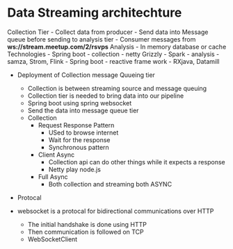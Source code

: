 # Data Streaming architechture

Collection Tier
	- Collect data from producer
	- Send data into Message queue before sending to analysis tier
	- Consumer messages from __ws://stream.meetup.com/2/rsvps__
Analysis
	- In memory database or cache
Technologies
	- Spring boot - collection - netty Grizzly
	- Spark - analysis - samza, Strom, Flink
	- Spring boot - reactive frame work - RXjava, Datamill

* Deployment of Collection message Quueing tier
	- Collection is between streaming source and message queuing
	- Collection tier is needed to bring data into our pipeline
	- Spring boot using spring websocket
	- Send the data into message queue tier
	- Collection
		- Request Response Pattern
			- USed to browse internet
			- Wait for the response
			- Synchronous pattern
		- Client Async
			- Collection api can do other things while it expects a response
			- Netty play  node.js
		- Full Async
			- Both collection and streaming both ASYNC
* Protocal

* websocket is a protocal for bidirectional communications over HTTP
	- The initial handshake is done using HTTP
	- Then communication is followed on TCP
	- WebSocketClient	
